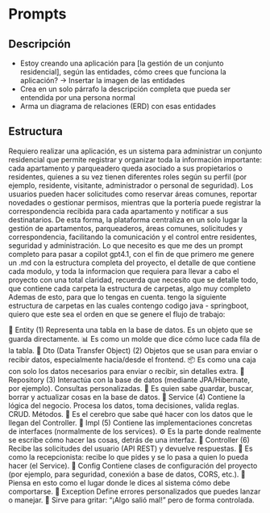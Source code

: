 # Prompts

## Descripción

- Estoy creando una aplicación para [la gestión de un conjunto residencial], según las entidades, cómo crees que funciona la aplicación? → Insertar la imagen de las entidades
- Crea en un solo párrafo la descripción completa que pueda ser entendida por una persona normal
- Arma un diagrama de relaciones (ERD) con esas entidades

## Estructura

Requiero realizar una aplicación, es un sistema para administrar un conjunto residencial que permite registrar y organizar toda la información importante: cada apartamento y parqueadero queda asociado a sus propietarios o residentes, quienes a su vez tienen diferentes roles según su perfil (por ejemplo, residente, visitante, administrador o personal de seguridad). Los usuarios pueden hacer solicitudes como reservar áreas comunes, reportar novedades o gestionar permisos, mientras que la portería puede registrar la correspondencia recibida para cada apartamento y notificar a sus destinatarios. De esta forma, la plataforma centraliza en un solo lugar la gestión de apartamentos, parqueaderos, áreas comunes, solicitudes y correspondencia, facilitando la comunicación y el control entre residentes, seguridad y administración. Lo que necesito es que me des un prompt completo para pasar a copilot gpt4.1, con el fin de que primero me genere un .md con la estructura completa del proyecto, el detalle de que contiene cada modulo, y toda la informacion que requiera para llevar a cabo el proyecto con una total claridad, recuerda que necesito que se detalle todo, que contiene cada carpeta la estructura de carpetas, algo muy completo Ademas de esto, para que lo tengas en cuenta. tengo la siguiente estructura de carpetas en las cuales contengo codigo java - springboot, quiero que este sea el orden en que se genere el flujo de trabajo:

📁 Entity (1) Representa una tabla en la base de datos. Es un objeto que se guarda directamente. 📊 Es como un molde que dice cómo luce cada fila de la tabla.
📁 Dto (Data Transfer Object) (2) Objetos que se usan para enviar o recibir datos, especialmente hacia/desde el frontend. 📦 Es como una caja con solo los datos necesarios para enviar o recibir, sin detalles extra.
📁 Repository (3) Interactúa con la base de datos (mediante JPA/Hibernate, por ejemplo). Consultas personalizadas. 💾 Es quien sabe guardar, buscar, borrar y actualizar cosas en la base de datos.
📁 Service (4) Contiene la lógica del negocio. Procesa los datos, toma decisiones, valida reglas. CRUD. Métodos. 🧠 Es el cerebro que sabe qué hacer con los datos que le llegan del Controller.
📁 Impl (5) Contiene las implementaciones concretas de interfaces (normalmente de los services). ⚙️ Es la parte donde realmente se escribe cómo hacer las cosas, detrás de una interfaz.
📁 Controller (6) Recibe las solicitudes del usuario (API REST) y devuelve respuestas. 📲 Es como la recepcionista: recibe lo que pides y se lo pasa a quien lo pueda hacer (el Service).
📁 Config Contiene clases de configuración del proyecto (por ejemplo, para seguridad, conexión a base de datos, CORS, etc.). 🔧 Piensa en esto como el lugar donde le dices al sistema cómo debe comportarse.
📁 Exception Define errores personalizados que puedes lanzar o manejar. 🚨 Sirve para gritar: “¡Algo salió mal!” pero de forma controlada.

